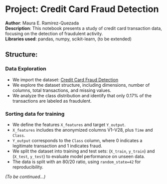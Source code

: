 # Project: Credit Card Fraud Detection

**Author**: Maura E. Ramirez-Quezada  
**Description**: This notebook presents a study of credit card transaction data, focusing on the detection of fraudulent activity.  
**Libraries used**: pandas, numpy, scikit-learn,  (to be extended)

## Structure:
### Data Exploration 
- We import the dataset: [Credit Card Fraud Detection](https://www.kaggle.com/datasets/mlg-ulb/creditcardfraud?resource=download)
- We explore the dataset structure, including dimensions, number of columns, total transactions, and missing values.
- We analyze the class distribution and identify that only 0.17% of the transactions are labeled as fraudulent.
### Sorting data for training
- We define the features `X_features` and target `Y_output`.
- `X_features` includes the anonymized columns V1–V28, plus `Time` and `Class`.
- `Y_output` corresponds to the `Class` column, where 0 indicates a legitimate transaction and 1 indicates fraud.
- We split the dataset into training and test sets: (`X_train`, `y_train`) and (`X_test`, `y_test`) to evaluate model performance on unseen data.
- The data is split with an 80/20 ratio, using `random_state=42` for reproducibility.

_(To be continued...)_
